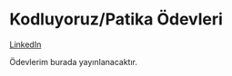 # Kodluyoruz/Patika Ödevleri
 
[LinkedIn](https://www.linkedin.com/in/enes-%C3%BC-7b0ab4129/)

Ödevlerim burada yayınlanacaktır.
